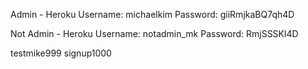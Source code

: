 Admin - Heroku
Username: michaelkim
Password: giiRmjkaBQ7qh4D

Not Admin - Heroku
Username: notadmin_mk
Password: RmjSSSKl4D

testmike999
signup1000